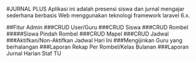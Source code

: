 #JURNAL PLUS
Aplikasi ini adalah presensi siswa dan jurnal mengajar sederhana berbasis Web menggunakan teknologi framework laravel 6.x.

##Fitur Admin
###CRUD User/Guru
###CRUD Siswa
###CRUD Rombel
#####Siswa Pindah Rombel
###CRUD Mapel
###CRUD Jadwal
###Aktifkan/Non-Aktifkan Jadwal Hari Ini
###Mengijinkan Guru yang berhalangan
###Laporan Rekap Per Rombel/Kelas Bulanan
###Laporan Jurnal Harian Staf TU

